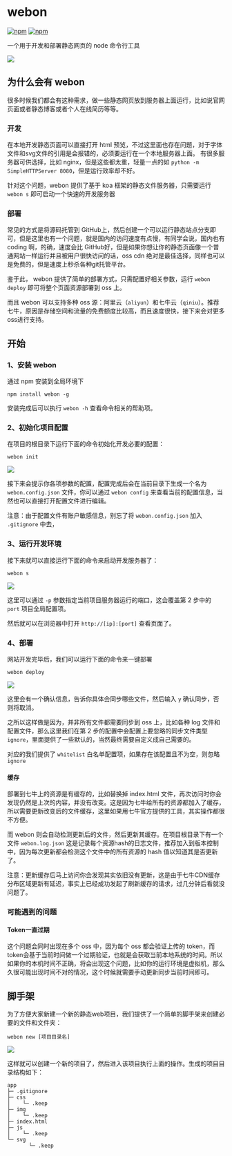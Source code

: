 # webon
[![npm](https://img.shields.io/npm/v/webon.svg)]()
[![npm](https://img.shields.io/npm/dt/webon.svg)]()

一个用于开发和部署静态网页的 node 命令行工具

![](https://raw.githubusercontent.com/bimohxh/webon/master/demo/logo.png)

## 为什么会有 webon 
很多时候我们都会有这种需求，做一些静态网页放到服务器上面运行，比如说官网页面或者静态博客或者个人在线简历等等。

### 开发 
在本地开发静态页面可以直接打开 html 预览，不过这里面也存在问题，对于字体文件和svg文件的引用是会报错的，必须要运行在一个本地服务器上面。
有很多服务器可供选择，比如 nginx，但是这些都太重，轻量一点的如 `python -m SimpleHTTPServer 8080`，但是运行效率却不好。

 针对这个问题，webon 提供了基于 koa 框架的静态文件服务器，只需要运行 `webon s` 即可启动一个快速的开发服务器

### 部署
常见的方式是将源码托管到 GitHub上，然后创建一个可以运行静态站点分支即可，但是这里也有一个问题，就是国内的访问速度有点慢，有同学会说，国内也有 coding 啊，的确，速度会比 GitHub好，但是如果你想让你的静态页面像一个普通网站一样运行并且被用户很快访问的话，oss cdn 绝对是最佳选择，同样也可以是免费的，但是速度上秒杀各种git托管平台。

鉴于此， webon 提供了简单的部署方式，只需配置好相关参数，运行 `webon deploy` 即可将整个页面资源部署到 oss 上。

而且 webon 可以支持多种 oss 源：阿里云（`aliyun`）和七牛云（`qiniu`）。推荐七牛，原因是存储空间和流量的免费额度比较高，而且速度很快，接下来会对更多oss进行支持。


## 开始

### 1、安装 webon
通过 npm 安装到全局环境下

```
npm install webon -g
```
安装完成后可以执行 `webon -h` 查看命令相关的帮助项。


### 2、初始化项目配置

在项目的根目录下运行下面的命令初始化开发必要的配置：

```
webon init
```

![](https://raw.githubusercontent.com/bimohxh/webon/master/demo/demo3.png)

接下来会提示你各项参数的配置，配置完成后会在当前目录下生成一个名为 `webon.config.json` 文件，你可以通过 `webon config` 来查看当前的配置信息，当然也可以直接打开配置文件进行编辑。

注意：由于配置文件有账户敏感信息，别忘了将 `webon.config.json` 加入 `.gitignore` 中去，

### 3、运行开发环境

接下来就可以直接运行下面的命令来启动开发服务器了：

```
webon s
```
![](https://raw.githubusercontent.com/bimohxh/webon/master/demo/demo2.png)


这里可以通过 `-p` 参数指定当前项目服务器运行的端口，这会覆盖第 2 步中的 `port` 项目全局配置项。

然后就可以在浏览器中打开 `http://[ip]:[port]` 查看页面了。

### 4、部署

网站开发完毕后，我们可以运行下面的命令来一键部署

```
webon deploy
```

![](https://raw.githubusercontent.com/bimohxh/webon/master/demo/demo1.png)


这里会有一个确认信息，告诉你具体会同步哪些文件，然后输入 `y` 确认同步，否则将取消。

之所以这样做是因为，并非所有文件都需要同步到 oss 上，比如各种 log 文件和配置文件，那么这里我们在第 2 步的配置中会配置上要忽略的同步文件类型 `ignore`，里面提供了一些默认的，当然最终需要自定义成自己需要的。

对应的我们提供了 `whitelist` 白名单配置项，如果存在该配置且不为空，则忽略 `ignore`


#### 缓存
部署到七牛上的资源是有缓存的，比如替换掉 index.html 文件，再次访问时你会发现仍然是上次的内容，并没有改变。这是因为七牛给所有的资源都加入了缓存，所以需要更新改变后的文件缓存，这里如果用七牛官方提供的工具，其实操作都很不方便。

而 webon 则会自动检测更新后的文件，然后更新其缓存。在项目根目录下有一个文件 `webon.log.json` 这是记录每个资源hash的日志文件，推荐加入到版本控制中，因为每次更新都会检测这个文件中的所有资源的 hash 值以知道其是否更新了。

注意：更新缓存后马上访问你会发现其实依旧没有更新，这是由于七牛CDN缓存分布区域更新有延迟，事实上已经成功发起了刷新缓存的请求，过几分钟后看就没问题了。


### 可能遇到的问题
#### Token一直过期
这个问题会同时出现在多个 oss 中，因为每个 oss 都会验证上传的 token，而token会基于当前时间做一个过期验证，也就是会获取当前本地系统的时间。所以如果你的本机时间不正确，将会出现这个问题，比如你的运行环境是虚拟机，那么久很可能出现时间不对的情况，这个时候就需要手动更新同步当前时间即可。

## 脚手架
为了方便大家新建一个新的静态web项目，我们提供了一个简单的脚手架来创建必要的文件和文件夹：

```
webon new [项目目录名]
```

![](https://raw.githubusercontent.com/bimohxh/webon/master/demo/demo4.png)

这样就可以创建一个新的项目了，然后进入该项目执行上面的操作。生成的项目目录结构如下：

```
app
├─ .gitignore
├─ css
│    └─ .keep
├─ img
│    └─ .keep
├─ index.html
├─ js
│    └─ .keep
└─ svg
       └─ .keep
```
